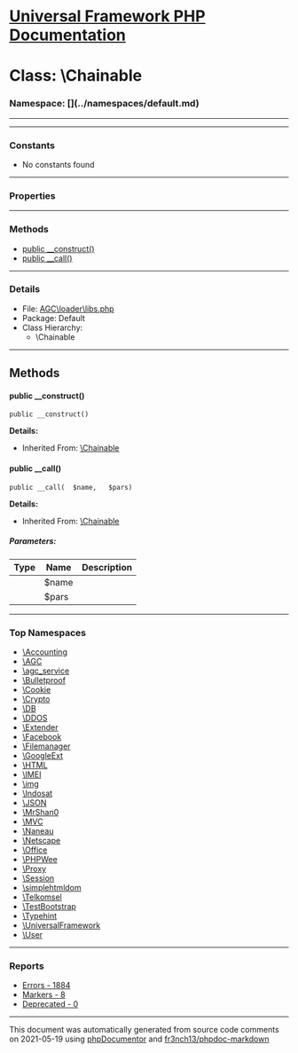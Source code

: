 # [Universal Framework PHP Documentation](../home.md)

# Class: \Chainable
### Namespace: [\](../namespaces/default.md)
---
---
### Constants
* No constants found
---
### Properties
---
### Methods
* [public __construct()](../classes/Chainable.md#method___construct)
* [public __call()](../classes/Chainable.md#method___call)
---
### Details
* File: [AGC\loader\libs.php](../files/AGC.loader.libs.md)
* Package: Default
* Class Hierarchy:
  * \Chainable

---
## Methods
<a name="method___construct" class="anchor"></a>
#### public __construct() 

```
public __construct() 
```

**Details:**
* Inherited From: [\Chainable](../classes/Chainable.md)




<a name="method___call" class="anchor"></a>
#### public __call() 

```
public __call(  $name,   $pars) 
```

**Details:**
* Inherited From: [\Chainable](../classes/Chainable.md)
##### Parameters:
| Type | Name | Description |
| ---- | ---- | ----------- |
| <code></code> | $name  |  |
| <code></code> | $pars  |  |





---

### Top Namespaces

* [\Accounting](../namespaces/Accounting.md)
* [\AGC](../namespaces/AGC.md)
* [\agc_service](../namespaces/agc_service.md)
* [\Bulletproof](../namespaces/Bulletproof.md)
* [\Cookie](../namespaces/Cookie.md)
* [\Crypto](../namespaces/Crypto.md)
* [\DB](../namespaces/DB.md)
* [\DDOS](../namespaces/DDOS.md)
* [\Extender](../namespaces/Extender.md)
* [\Facebook](../namespaces/Facebook.md)
* [\Filemanager](../namespaces/Filemanager.md)
* [\GoogleExt](../namespaces/GoogleExt.md)
* [\HTML](../namespaces/HTML.md)
* [\IMEI](../namespaces/IMEI.md)
* [\img](../namespaces/img.md)
* [\Indosat](../namespaces/Indosat.md)
* [\JSON](../namespaces/JSON.md)
* [\MrShan0](../namespaces/MrShan0.md)
* [\MVC](../namespaces/MVC.md)
* [\Naneau](../namespaces/Naneau.md)
* [\Netscape](../namespaces/Netscape.md)
* [\Office](../namespaces/Office.md)
* [\PHPWee](../namespaces/PHPWee.md)
* [\Proxy](../namespaces/Proxy.md)
* [\Session](../namespaces/Session.md)
* [\simplehtmldom](../namespaces/simplehtmldom.md)
* [\Telkomsel](../namespaces/Telkomsel.md)
* [\TestBootstrap](../namespaces/TestBootstrap.md)
* [\Typehint](../namespaces/Typehint.md)
* [\UniversalFramework](../namespaces/UniversalFramework.md)
* [\User](../namespaces/User.md)

---

### Reports
* [Errors - 1884](../reports/errors.md)
* [Markers - 8](../reports/markers.md)
* [Deprecated - 0](../reports/deprecated.md)

---

This document was automatically generated from source code comments on 2021-05-19 using [phpDocumentor](http://www.phpdoc.org/) and [fr3nch13/phpdoc-markdown](https://github.com/fr3nch13/phpdoc-markdown)
